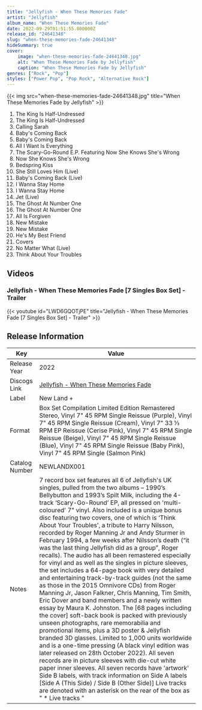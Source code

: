 ```yaml
---
title: "Jellyfish - When These Memories Fade"
artist: "Jellyfish"
album_name: "When These Memories Fade"
date: 2022-09-29T01:51:55.000000Z
release_id: "24641348"
slug: "when-these-memories-fade-24641348"
hideSummary: true
cover:
    image: "when-these-memories-fade-24641348.jpg"
    alt: "When These Memories Fade by Jellyfish"
    caption: "When These Memories Fade by Jellyfish"
genres: ["Rock", "Pop"]
styles: ["Power Pop", "Pop Rock", "Alternative Rock"]
---
```


{{< img src="when-these-memories-fade-24641348.jpg" title="When These Memories Fade by Jellyfish" >}}

<!-- section break -->

1. The King Is Half-Undressed
2. The King Is Half-Undressed
3. Calling Sarah
4. Baby's Coming Back
5. Baby's Coming Back
6. All I Want Is Everything
7. The Scary-Go-Round E.P. Featuring Now She Knows She's Wrong
8. Now She Knows She's Wrong
9. Bedspring Kiss
10. She Still Loves Him (Live)
11. Baby's Coming Back (Live)
12. I Wanna Stay Home
13. I Wanna Stay Home
14. Jet (Live)
15. The Ghost At Number One
16. The Ghost At Number One
17. All Is Forgiven
18. New Mistake
19. New Mistake
20. He's My Best Friend
21. Covers
22. No Matter What (Live)
23. Think About Your Troubles

<!-- section break -->







## Videos
### Jellyfish - When These Memories Fade [7 Singles Box Set] - Trailer
{{< youtube id="LWD6GQOTjPE" title="Jellyfish - When These Memories Fade [7 Singles Box Set] - Trailer" >}}<br>



## Release Information
|  Key           | Value                                                |
| ---------------| ---------------------------------------------------- |
| Release Year   | 2022                                   |
| Discogs Link   | [Jellyfish - When These Memories Fade](https://www.discogs.com/release/24641348-Jellyfish-When-These-Memories-Fade) |
| Label          | New Land + |
| Format         | Box Set Compilation Limited Edition Remastered Stereo, Vinyl 7" 45 RPM Single Reissue (Purple), Vinyl 7" 45 RPM Single Reissue (Cream), Vinyl 7" 33 ⅓ RPM EP Reissue (Cerise Pink), Vinyl 7" 45 RPM Single Reissue (Beige), Vinyl 7" 45 RPM Single Reissue (Blue), Vinyl 7" 45 RPM Single Reissue (Baby Pink), Vinyl 7" 45 RPM Single (Salmon Pink) |
| Catalog Number | NEWLANDX001 |
| Notes | 7 record box set features all 6 of Jellyfish's UK singles, pulled from the two albums – 1990’s Bellybutton and 1993’s Spilt Milk, including the 4-track ‘Scary-Go-Round’ EP,  all pressed on 'multi-coloured' 7" vinyl.   Also included is a unique bonus disc featuring two covers, one of which is ‘Think About Your Troubles’, a tribute to Harry Nilsson, recorded by Roger Manning Jr and Andy Sturmer in February 1994, a few weeks after Nilsson’s death (“it was the last thing Jellyfish did as a group”, Roger recalls).  The audio has all been remastered especially for vinyl and as well as the singles in picture sleeves, the set includes a 64-page book with very detailed and entertaining track-by-track guides (not the same as those in the 2015 Omnivore CDs) from Roger Manning Jr, Jason Falkner, Chris Manning, Tim Smith, Eric Dover and band members and a newly written essay by Maura K. Johnston.   The [68 pages including the cover] soft-back book is packed with previously unseen photographs, rare memorabilia and promotional items, plus a 3D poster & Jellyfish branded 3D glasses.  Limited to 1,000 units worldwide and is a one-time pressing (A black vinyl edition was later released on 28th October 2022).  All seven records are in picture sleeves with die-cut white paper inner sleeves. All seven records have 'artwork' Side B labels, with track information on Side A labels [Side A (This Side) / Side B (Other Side)]  Live tracks are denoted with an asterisk on the rear of the box as " * Live tracks " |